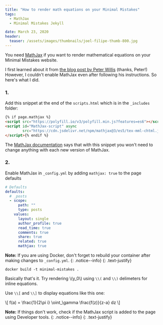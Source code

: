 ```yaml
---
title: "How to render math equations on your Minimal Mistakes"
tags:
  - MathJax
  - Minimal Mistakes Jekyll

date: March 23, 2020
header:
  teaser: /assets/images/thumbnails/joel-filipe-thumb-800.jpg
---
```


You need [MathJax](https://www.mathjax.org) if you want to render mathematical equations on your Minimal Mistakes website.

I first learned about it from [the blog post by Peter Willis](http://www.pwills.com/posts/2017/12/20/website.html) (thanks, Peter!) However, I couldn't enable MathJax even after following his instructions. So here's what I did.

### 1. 
Add this snippet at the end of the `scripts.html` which is in the `_includes` folder:

```html
{% if page.mathjax %}
<script src="https://polyfill.io/v3/polyfill.min.js?features=es6"></script>
<script id="MathJax-script" async
        src="https://cdn.jsdelivr.net/npm/mathjax@3/es5/tex-mml-chtml.js">
</script>{% endif %}
```

The [MathJax documentation](https://www.mathjax.org/#gettingstarted) says that with this snippet you won't need to change anything with each new version of MathJax. 

### 2. 

Enable MathJax in `_config.yml` by adding `mathjax: true` to the page defaults

```yml
# Defaults
defaults:
  # _posts
  - scope:
      path: ""
      type: posts
    values:
      layout: single
      author_profile: true
      read_time: true
      comments: true
      share: true
      related: true
      mathjax: true
```
<i class="far fa-sticky-note"></i> **Note:** If you are using Docker, don't forget to rebuild your container after making changes to `_config.yml`.
  {: .notice--info}
  {: .text-justify}

```
docker build -t minimal-mistakes .
```

Basically that's it. Try rendering \\(y_0\\) using `\\(` and `\\)` delimeters for inline equations. 

Use `\\[` and `\\]` to display equations like this one:

\\[ f(a) = \frac{1}{2\pi i} \oint_\gamma \frac{f(z)}{z-a} dz \\]


<i class="far fa-sticky-note"></i> **Note:** If things don't work, check if the MathJax script is added to the page using Developer tools.
  {: .notice--info}
  {: .text-justify}
